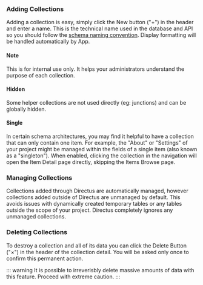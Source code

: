 ### Adding Collections

Adding a collection is easy, simply click the New button ("+") in the header and enter a name. This is the technical name used in the database and API so you should follow the [schema naming convention](#). Display formatting will be handled automatically by App.

#### Note

This is for internal use only. It helps your administrators understand the purpose of each collection.

#### Hidden

Some helper collections are not used directly (eg: junctions) and can be globally hidden.

#### Single

In certain schema architectures, you may find it helpful to have a collection that can only contain one item. For example, the "About" or "Settings" of your project might be managed within the fields of a single item (also known as a "singleton"). When enabled, clicking the collection in the navigation will open the Item Detail page directly, skipping the Items Browse page.

### Managing Collections

Collections added through Directus are automatically managed, however collections added outside of Directus are unmanaged by default. This avoids issues with dynamically created temporary tables or any tables outside the scope of your project. Directus completely ignores any unmanaged collections.

### Deleting Collections

To destroy a collection and all of its data you can click the Delete Button ("×") in the header of the collection detail. You will be asked only once to confirm this permanent action.

::: warning
It is possible to irreverisbly delete massive amounts of data with this feature. Proceed with extreme caution.
:::